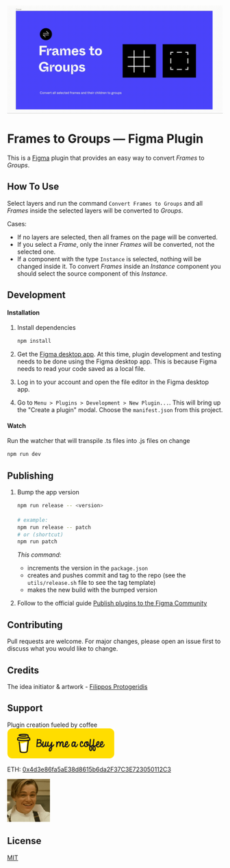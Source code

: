 ![](img/demo.gif)

# Frames to Groups &mdash; Figma Plugin

This is a [Figma](figma.com) plugin that provides an easy way to convert _Frames_ to _Groups_.

## How To Use

Select layers and run the command `Convert Frames to Groups` and all
_Frames_ inside the selected layers will be converted to _Groups_.

Cases:

- If no layers are selected, then all frames on the page will be converted.
- If you select a _Frame_, only the inner _Frames_ will be converted,
  not the selected one.
- If a component with the type `Instance` is selected, nothing will be changed inside it. To convert _Frames_ inside an _Instance_ component
  you should select the source component of this _Instance_.

## Development

#### Installation

1. Install dependencies

   ```sh
   npm install
   ```

2. Get the [Figma desktop app](https://www.figma.com/downloads/). At this time, plugin development and testing needs to be done using the Figma desktop app. This is because Figma needs to read your code saved as a local file.

3. Log in to your account and open the file editor in the Figma desktop app.

4. Go to `Menu > Plugins > Development > New Plugin...`. This will bring up the "Create a plugin" modal. Choose the `manifest.json` from this project.

#### Watch

Run the watcher that will transpile .ts files into .js files on change

```sh
npm run dev
```

## Publishing

1. Bump the app version

   ```sh
   npm run release -- <version>

   # example:
   npm run release -- patch
   # or (shortcut)
   npm run patch
   ```

   _This command:_

   - increments the version in the `package.json`
   - creates and pushes commit and tag to the repo (see the `utils/release.sh` file to see the tag template)
   - makes the new build with the bumped version

2. Follow to the official guide [Publish plugins to the Figma Community](https://help.figma.com/hc/en-us/articles/360042293394-Publish-plugins-to-the-Figma-Community#Submit_your_plugin)

## Contributing

Pull requests are welcome. For major changes, please open an issue first to discuss what you would like to change.

## Credits

The idea initiator & artwork - [Filippos Protogeridis](https://github.com/protogeridis)

## Support

Plugin creation fueled by coffee
<br/><a title="Buy me a coffee" href="https://www.buymeacoffee.com/maxmartynov" target="_blank"><img src="img/bmc-button.svg" height="70"/></a>

ETH: [0x4d3e86fa5aE38d8615b6da2F37C3E723050112C3](https://etherscan.io/address/0x4d3e86fa5aE38d8615b6da2F37C3E723050112C3)

[<img src="img/di.gif" width="100"/>](img/demo.gif)

## License

[MIT](LICENSE)

